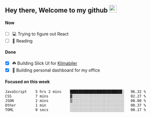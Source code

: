 ## Hey there, Welcome to my github <img src="https://media.giphy.com/media/hvRJCLFzcasrR4ia7z/giphy.gif" width="25px">

#### Now
- [ ] 💻 Trying to figure out React
- [ ] 📕 Reading

#### Done
- [x] ☘️ Building Slick UI for [Klimabiler](https://klimabiler.dk)
- [x] 🚀 Building personal dashboard for my office
 
 #### Focused on this week
<!--START_SECTION:waka-->

```txt
JavaScript    5 hrs 2 mins    ████████████████████████░   96.32 %
CSS           7 mins          ▓░░░░░░░░░░░░░░░░░░░░░░░░   02.27 %
JSON          2 mins          ▒░░░░░░░░░░░░░░░░░░░░░░░░   00.80 %
Other         1 min           ░░░░░░░░░░░░░░░░░░░░░░░░░   00.37 %
TOML          0 secs          ░░░░░░░░░░░░░░░░░░░░░░░░░   00.17 %
```

<!--END_SECTION:waka-->

